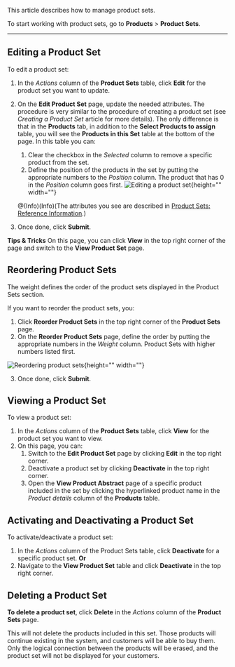 This article describes how to manage product sets.

To start working with product sets, go to **Products** > **Product Sets**.
***
## Editing a Product Set
To edit a product set:
1. In the _Actions_ column of the **Product Sets** table, click **Edit** for the product set you want to update.
2. On the **Edit Product Set** page, update the needed attributes. The procedure is very similar to the procedure of creating a product set (see _Creating a Product Set_ article for more details). The only difference is that in the **Products** tab, in addition to the **Select Products to assign** table, you will see the **Products in this Set** table at the bottom of the page. In this table you can:
    1. Clear the checkbox in the _Selected_ column to remove a specific product from the set.
    2. Define the position of the products in the set by putting the appropriate numbers to the _Position_ column. The product that has 0 in the _Position_ column goes first.
![Editing a product set](https://spryker.s3.eu-central-1.amazonaws.com/docs/User+Guides/Back+Office+User+Guides/Products/Products/Product+Sets/Managing+Product+Sets/editing-product-set.png){height="" width=""}

    @(Info)(Info)(The attributes you see are described in [Product Sets: Reference Information](https://documentation.spryker.com/v4/docs/product-sets-reference-information).)
3. Once done, click **Submit**.

**Tips & Tricks**
On this page, you can click **View** in the top right corner of the page and switch to the **View Product Set** page.

## Reordering Product Sets
The weight defines the order of the product sets displayed in the Product Sets section.

If you want to reorder the product sets, you:
1. Click **Reorder Product Sets** in the top right corner of the **Product Sets** page.
2. On the **Reorder Product Sets** page, define the order by putting the appropriate numbers in the _Weight_ column. Product Sets with higher numbers listed first. 
   
![Reordering product sets](https://spryker.s3.eu-central-1.amazonaws.com/docs/User+Guides/Back+Office+User+Guides/Products/Products/Product+Sets/Managing+Product+Sets/reorder-product-sets.png){height="" width=""}

3. Once done, click **Submit**.

## Viewing a Product Set
To view a product set:
1. In the _Actions_ column of the **Product Sets** table, click **View** for the product set you want to view.
2. On this page, you can:
    1. Switch to the **Edit Product Set** page by clicking **Edit** in the top right corner.
    2. Deactivate a product set by clicking **Deactivate** in the top right corner.
    3. Open the **View Product Abstract** page of a specific product included in the set by clicking the hyperlinked product name in the _Product details_ column of the **Products** table.

## Activating and Deactivating a Product Set
To activate/deactivate a product set: 
1. In the _Actions_ column of the Product Sets table, click **Deactivate** for a specific product set.
    **Or**
2. Navigate to the **View Product Set** table and click **Deactivate** in the top right corner.

## Deleting a Product Set
**To delete a product set**, click **Delete** in the _Actions_ column of the **Product Sets** page.

This will not delete the products included in this set. Those products will continue existing in the system, and customers will be able to buy them. Only the logical connection between the products will be erased, and the product set will not be displayed for your customers.